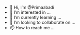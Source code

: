 - 👋 Hi, I’m @Primaabadi
- 👀 I’m interested in ...
- 🌱 I’m currently learning ...
- 💞️ I’m looking to collaborate on ...
- 📫 How to reach me ...

<!---
Primaabadi/Primaabadi is a ✨ special ✨ repository because its `README.md` (this file) appears on your GitHub profile.
You can click the Preview link to take a look at your changes.
--->
